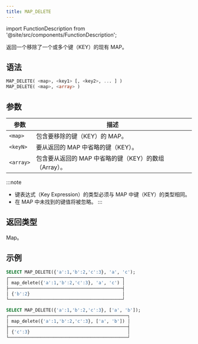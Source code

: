 ```yaml
---
title: MAP_DELETE
---
```

import FunctionDescription from '@site/src/components/FunctionDescription';

<FunctionDescription description="Introduced or updated: v1.2.547"/>

返回一个移除了一个或多个键（KEY）的现有 MAP。

## 语法

```sql
MAP_DELETE( <map>, <key1> [, <key2>, ... ] )
MAP_DELETE( <map>, <array> )
```

## 参数

| 参数     | 描述                                                         |
|----------|-------------------------------------------------------------|
| `<map>`  | 包含要移除的键（KEY）的 MAP。                                |
| `<keyN>` | 要从返回的 MAP 中省略的键（KEY）。                           |
| `<array>`| 包含要从返回的 MAP 中省略的键（KEY）的数组（Array）。        |

:::note
- 键表达式（Key Expression）的类型必须与 MAP 中键（KEY）的类型相同。
- 在 MAP 中未找到的键值将被忽略。
:::

## 返回类型

Map。

## 示例

```sql
SELECT MAP_DELETE({'a':1,'b':2,'c':3}, 'a', 'c');
┌───────────────────────────────────────────┐
│ map_delete({'a':1,'b':2,'c':3}, 'a', 'c') │
├───────────────────────────────────────────┤
│ {'b':2}                                   │
└───────────────────────────────────────────┘

SELECT MAP_DELETE({'a':1,'b':2,'c':3}, ['a', 'b']);
┌─────────────────────────────────────────────┐
│ map_delete({'a':1,'b':2,'c':3}, ['a', 'b']) │
├─────────────────────────────────────────────┤
│ {'c':3}                                     │
└─────────────────────────────────────────────┘
```